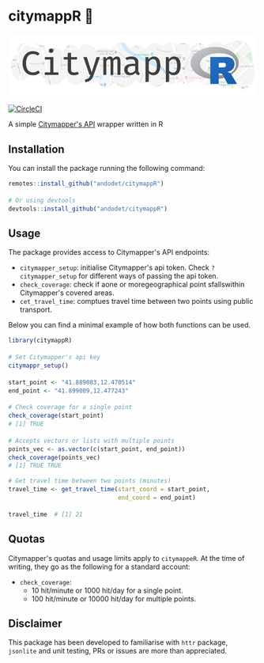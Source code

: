 # citymappR 🚎️

![](man/figures/citymappR_logo.png)

<!-- badges: start -->
[![CircleCI](https://circleci.com/gh/andodet/citymappR/tree/master.svg?style=svg)](https://circleci.com/gh/andodet/citymappR/tree/master)
<!-- badges: end -->


A simple [Citymapper's API](https://citymapper.com/api) wrapper written in R

## Installation

You can install the package running the following command:
```r
remotes::install_github("andodet/citymappR")

# Or using devtools
devtools::install_github("andodet/citymappR")
```

## Usage

The package provides access to Citymapper's API endpoints:

- `citymapper_setup`: initialise Citymapper's api token. Check `?citymapper_setup` for different ways of passing the api token.
- `check_coverage`: check if aone or moregeographical point sfallswithin Citymapper's covered areas.
- `cet_travel_time`: comptues travel time between two points using public transport.

Below you can find a minimal example of how both functions can be used.

```r
library(citymappR)

# Set Citymapper's api key
citymappr_setup()

start_point <- "41.889083,12.470514"
end_point <- "41.899009,12.477243"

# Check coverage for a single point
check_coverage(start_point)
# [1] TRUE

# Accepts vectors or lists with multiple points
points_vec <- as.vector(c(start_point, end_point))
check_coverage(points_vec)
# [1] TRUE TRUE
```
```r
# Get travel time between two points (minutes)
travel_time <- get_travel_time(start_coord = start_point,
                               end_coord = end_point)

travel_time  # [1] 21
```

## Quotas

Citymapper's quotas and usage limits apply to `citymappeR`. At the time of writing, they go as the following for a standard account:

* `check_coverage`: 
    - 10 hit/minute or 1000 hit/day for a single point.
    - 100 hit/minute or 10000 hit/day for multiple points.

## Disclaimer

This package has been developed to familiarise with `httr` package, `jsonlite` and unit testing, PRs or issues are more than appreciated.
